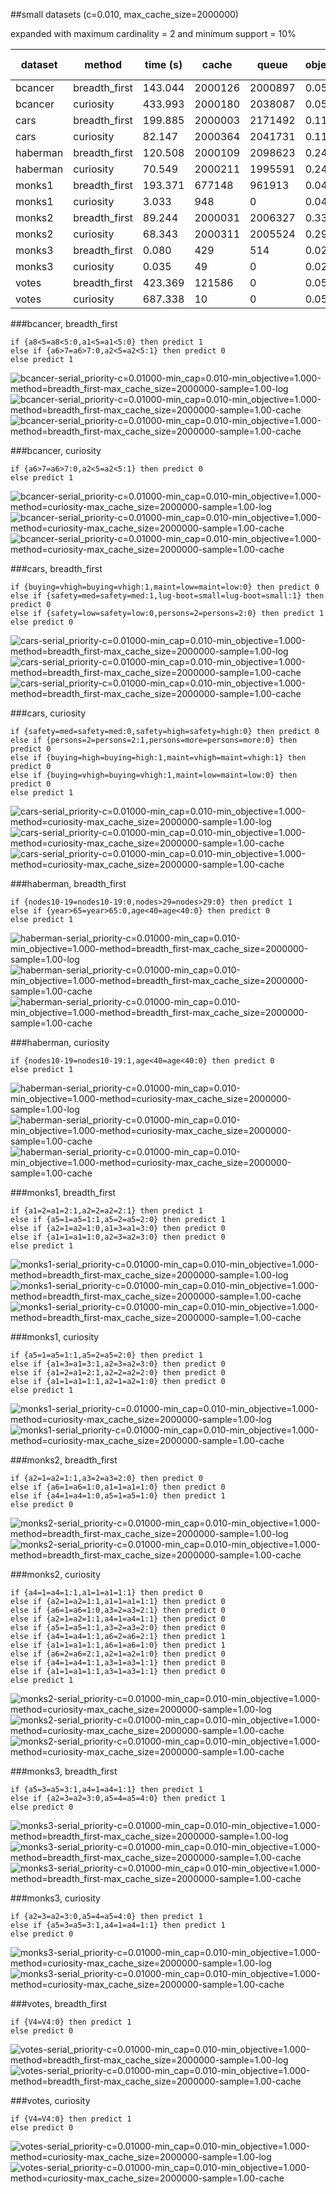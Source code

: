 ##small datasets (c=0.010, max_cache_size=2000000)

expanded with maximum cardinality = 2 and minimum support = 10%

| dataset | method | time (s) | cache | queue | objective | lower bound | accuracy | upper bound | length |
| --- | --- | --- | --- | --- | --- | --- | --- | --- | --- |
| bcancer | breadth_first | 143.044 | 2000126 | 2000897 | 0.055 | 0.049 | 0.965 | 0.971 | 2 |
| bcancer | curiosity | 433.993 | 2000180 | 2038087 | 0.058 | 0.050 | 0.952 | 0.960 | 1 |
| cars | breadth_first | 199.885 | 2000003 | 2171492 | 0.113 | 0.113 | 0.917 | 0.917 | 3 |
| cars | curiosity | 82.147 | 2000364 | 2041731 | 0.115 | 0.061 | 0.925 | 0.979 | 4 |
| haberman | breadth_first | 120.508 | 2000109 | 2098623 | 0.245 | 0.239 | 0.775 | 0.781 | 2 |
| haberman | curiosity | 70.549 | 2000211 | 1995591 | 0.249 | 0.033 | 0.761 | 0.977 | 1 |
| monks1 | breadth_first | 193.371 | 677148 | 961913 | 0.040 | 0.040 | 1.000 | 1.000 | 4 |
| monks1 | curiosity | 3.033 | 948 | 0 | 0.040 | 0.040 | 1.000 | 1.000 | 4 |
| monks2 | breadth_first | 89.244 | 2000031 | 2006327 | 0.331 | 0.261 | 0.699 | 0.769 | 3 |
| monks2 | curiosity | 68.343 | 2000311 | 2005524 | 0.299 | 0.188 | 0.801 | 0.912 | 10 |
| monks3 | breadth_first | 0.080 | 429 | 514 | 0.020 | 0.020 | 1.000 | 1.000 | 2 |
| monks3 | curiosity | 0.035 | 49 | 0 | 0.020 | 0.020 | 1.000 | 1.000 | 2 |
| votes | breadth_first | 423.369 | 121586 | 0 | 0.054 | 0.021 | 0.956 | 0.989 | 1 |
| votes | curiosity | 687.338 | 10 | 0 | 0.054 | 0.021 | 0.956 | 0.989 | 1 |

###bcancer, breadth_first

	if {a8<5=a8<5:0,a1<5=a1<5:0} then predict 1
	else if {a6>7=a6>7:0,a2<5=a2<5:1} then predict 0
	else predict 1

![bcancer-serial_priority-c=0.01000-min_cap=0.010-min_objective=1.000-method=breadth_first-max_cache_size=2000000-sample=1.00-log](../figs/bcancer-serial_priority-c=0.01000-min_cap=0.010-min_objective=1.000-method=breadth_first-max_cache_size=2000000-sample=1.00-log.png)
![bcancer-serial_priority-c=0.01000-min_cap=0.010-min_objective=1.000-method=breadth_first-max_cache_size=2000000-sample=1.00-cache](../figs/bcancer-serial_priority-c=0.01000-min_cap=0.010-min_objective=1.000-method=breadth_first-max_cache_size=2000000-sample=1.00-leaves.png)
![bcancer-serial_priority-c=0.01000-min_cap=0.010-min_objective=1.000-method=breadth_first-max_cache_size=2000000-sample=1.00-cache](../figs/bcancer-serial_priority-c=0.01000-min_cap=0.010-min_objective=1.000-method=breadth_first-max_cache_size=2000000-sample=1.00-cache.png)

###bcancer, curiosity

	if {a6>7=a6>7:0,a2<5=a2<5:1} then predict 0
	else predict 1

![bcancer-serial_priority-c=0.01000-min_cap=0.010-min_objective=1.000-method=curiosity-max_cache_size=2000000-sample=1.00-log](../figs/bcancer-serial_priority-c=0.01000-min_cap=0.010-min_objective=1.000-method=curiosity-max_cache_size=2000000-sample=1.00-log.png)
![bcancer-serial_priority-c=0.01000-min_cap=0.010-min_objective=1.000-method=curiosity-max_cache_size=2000000-sample=1.00-cache](../figs/bcancer-serial_priority-c=0.01000-min_cap=0.010-min_objective=1.000-method=curiosity-max_cache_size=2000000-sample=1.00-leaves.png)
![bcancer-serial_priority-c=0.01000-min_cap=0.010-min_objective=1.000-method=curiosity-max_cache_size=2000000-sample=1.00-cache](../figs/bcancer-serial_priority-c=0.01000-min_cap=0.010-min_objective=1.000-method=curiosity-max_cache_size=2000000-sample=1.00-cache.png)

###cars, breadth_first

	if {buying=vhigh=buying=vhigh:1,maint=low=maint=low:0} then predict 0
	else if {safety=med=safety=med:1,lug-boot=small=lug-boot=small:1} then predict 0
	else if {safety=low=safety=low:0,persons=2=persons=2:0} then predict 1
	else predict 0

![cars-serial_priority-c=0.01000-min_cap=0.010-min_objective=1.000-method=breadth_first-max_cache_size=2000000-sample=1.00-log](../figs/cars-serial_priority-c=0.01000-min_cap=0.010-min_objective=1.000-method=breadth_first-max_cache_size=2000000-sample=1.00-log.png)
![cars-serial_priority-c=0.01000-min_cap=0.010-min_objective=1.000-method=breadth_first-max_cache_size=2000000-sample=1.00-cache](../figs/cars-serial_priority-c=0.01000-min_cap=0.010-min_objective=1.000-method=breadth_first-max_cache_size=2000000-sample=1.00-leaves.png)
![cars-serial_priority-c=0.01000-min_cap=0.010-min_objective=1.000-method=breadth_first-max_cache_size=2000000-sample=1.00-cache](../figs/cars-serial_priority-c=0.01000-min_cap=0.010-min_objective=1.000-method=breadth_first-max_cache_size=2000000-sample=1.00-cache.png)

###cars, curiosity

	if {safety=med=safety=med:0,safety=high=safety=high:0} then predict 0
	else if {persons=2=persons=2:1,persons=more=persons=more:0} then predict 0
	else if {buying=high=buying=high:1,maint=vhigh=maint=vhigh:1} then predict 0
	else if {buying=vhigh=buying=vhigh:1,maint=low=maint=low:0} then predict 0
	else predict 1

![cars-serial_priority-c=0.01000-min_cap=0.010-min_objective=1.000-method=curiosity-max_cache_size=2000000-sample=1.00-log](../figs/cars-serial_priority-c=0.01000-min_cap=0.010-min_objective=1.000-method=curiosity-max_cache_size=2000000-sample=1.00-log.png)
![cars-serial_priority-c=0.01000-min_cap=0.010-min_objective=1.000-method=curiosity-max_cache_size=2000000-sample=1.00-cache](../figs/cars-serial_priority-c=0.01000-min_cap=0.010-min_objective=1.000-method=curiosity-max_cache_size=2000000-sample=1.00-leaves.png)
![cars-serial_priority-c=0.01000-min_cap=0.010-min_objective=1.000-method=curiosity-max_cache_size=2000000-sample=1.00-cache](../figs/cars-serial_priority-c=0.01000-min_cap=0.010-min_objective=1.000-method=curiosity-max_cache_size=2000000-sample=1.00-cache.png)

###haberman, breadth_first

	if {nodes10-19=nodes10-19:0,nodes>29=nodes>29:0} then predict 1
	else if {year>65=year>65:0,age<40=age<40:0} then predict 0
	else predict 1

![haberman-serial_priority-c=0.01000-min_cap=0.010-min_objective=1.000-method=breadth_first-max_cache_size=2000000-sample=1.00-log](../figs/haberman-serial_priority-c=0.01000-min_cap=0.010-min_objective=1.000-method=breadth_first-max_cache_size=2000000-sample=1.00-log.png)
![haberman-serial_priority-c=0.01000-min_cap=0.010-min_objective=1.000-method=breadth_first-max_cache_size=2000000-sample=1.00-cache](../figs/haberman-serial_priority-c=0.01000-min_cap=0.010-min_objective=1.000-method=breadth_first-max_cache_size=2000000-sample=1.00-leaves.png)
![haberman-serial_priority-c=0.01000-min_cap=0.010-min_objective=1.000-method=breadth_first-max_cache_size=2000000-sample=1.00-cache](../figs/haberman-serial_priority-c=0.01000-min_cap=0.010-min_objective=1.000-method=breadth_first-max_cache_size=2000000-sample=1.00-cache.png)

###haberman, curiosity

	if {nodes10-19=nodes10-19:1,age<40=age<40:0} then predict 0
	else predict 1

![haberman-serial_priority-c=0.01000-min_cap=0.010-min_objective=1.000-method=curiosity-max_cache_size=2000000-sample=1.00-log](../figs/haberman-serial_priority-c=0.01000-min_cap=0.010-min_objective=1.000-method=curiosity-max_cache_size=2000000-sample=1.00-log.png)
![haberman-serial_priority-c=0.01000-min_cap=0.010-min_objective=1.000-method=curiosity-max_cache_size=2000000-sample=1.00-cache](../figs/haberman-serial_priority-c=0.01000-min_cap=0.010-min_objective=1.000-method=curiosity-max_cache_size=2000000-sample=1.00-leaves.png)
![haberman-serial_priority-c=0.01000-min_cap=0.010-min_objective=1.000-method=curiosity-max_cache_size=2000000-sample=1.00-cache](../figs/haberman-serial_priority-c=0.01000-min_cap=0.010-min_objective=1.000-method=curiosity-max_cache_size=2000000-sample=1.00-cache.png)

###monks1, breadth_first

	if {a1=2=a1=2:1,a2=2=a2=2:1} then predict 1
	else if {a5=1=a5=1:1,a5=2=a5=2:0} then predict 1
	else if {a2=1=a2=1:0,a1=3=a1=3:0} then predict 0
	else if {a1=1=a1=1:0,a2=3=a2=3:0} then predict 0
	else predict 1

![monks1-serial_priority-c=0.01000-min_cap=0.010-min_objective=1.000-method=breadth_first-max_cache_size=2000000-sample=1.00-log](../figs/monks1-serial_priority-c=0.01000-min_cap=0.010-min_objective=1.000-method=breadth_first-max_cache_size=2000000-sample=1.00-log.png)
![monks1-serial_priority-c=0.01000-min_cap=0.010-min_objective=1.000-method=breadth_first-max_cache_size=2000000-sample=1.00-cache](../figs/monks1-serial_priority-c=0.01000-min_cap=0.010-min_objective=1.000-method=breadth_first-max_cache_size=2000000-sample=1.00-leaves.png)
![monks1-serial_priority-c=0.01000-min_cap=0.010-min_objective=1.000-method=breadth_first-max_cache_size=2000000-sample=1.00-cache](../figs/monks1-serial_priority-c=0.01000-min_cap=0.010-min_objective=1.000-method=breadth_first-max_cache_size=2000000-sample=1.00-cache.png)

###monks1, curiosity

	if {a5=1=a5=1:1,a5=2=a5=2:0} then predict 1
	else if {a1=3=a1=3:1,a2=3=a2=3:0} then predict 0
	else if {a1=2=a1=2:1,a2=2=a2=2:0} then predict 0
	else if {a1=1=a1=1:1,a2=1=a2=1:0} then predict 0
	else predict 1

![monks1-serial_priority-c=0.01000-min_cap=0.010-min_objective=1.000-method=curiosity-max_cache_size=2000000-sample=1.00-log](../figs/monks1-serial_priority-c=0.01000-min_cap=0.010-min_objective=1.000-method=curiosity-max_cache_size=2000000-sample=1.00-log.png)
![monks1-serial_priority-c=0.01000-min_cap=0.010-min_objective=1.000-method=curiosity-max_cache_size=2000000-sample=1.00-cache](../figs/monks1-serial_priority-c=0.01000-min_cap=0.010-min_objective=1.000-method=curiosity-max_cache_size=2000000-sample=1.00-cache.png)

###monks2, breadth_first

	if {a2=1=a2=1:1,a3=2=a3=2:0} then predict 0
	else if {a6=1=a6=1:0,a1=1=a1=1:0} then predict 0
	else if {a4=1=a4=1:0,a5=1=a5=1:0} then predict 1
	else predict 0

![monks2-serial_priority-c=0.01000-min_cap=0.010-min_objective=1.000-method=breadth_first-max_cache_size=2000000-sample=1.00-log](../figs/monks2-serial_priority-c=0.01000-min_cap=0.010-min_objective=1.000-method=breadth_first-max_cache_size=2000000-sample=1.00-log.png)
![monks2-serial_priority-c=0.01000-min_cap=0.010-min_objective=1.000-method=breadth_first-max_cache_size=2000000-sample=1.00-cache](../figs/monks2-serial_priority-c=0.01000-min_cap=0.010-min_objective=1.000-method=breadth_first-max_cache_size=2000000-sample=1.00-cache.png)

###monks2, curiosity

	if {a4=1=a4=1:1,a1=1=a1=1:1} then predict 0
	else if {a2=1=a2=1:1,a1=1=a1=1:1} then predict 0
	else if {a6=1=a6=1:0,a3=2=a3=2:1} then predict 0
	else if {a2=1=a2=1:1,a4=1=a4=1:1} then predict 0
	else if {a5=1=a5=1:1,a3=2=a3=2:0} then predict 0
	else if {a4=1=a4=1:1,a6=2=a6=2:1} then predict 1
	else if {a1=1=a1=1:1,a6=1=a6=1:0} then predict 1
	else if {a6=2=a6=2:1,a2=1=a2=1:0} then predict 0
	else if {a4=1=a4=1:1,a3=1=a3=1:1} then predict 0
	else if {a1=1=a1=1:1,a3=1=a3=1:1} then predict 0
	else predict 1

![monks2-serial_priority-c=0.01000-min_cap=0.010-min_objective=1.000-method=curiosity-max_cache_size=2000000-sample=1.00-log](../figs/monks2-serial_priority-c=0.01000-min_cap=0.010-min_objective=1.000-method=curiosity-max_cache_size=2000000-sample=1.00-log.png)
![monks2-serial_priority-c=0.01000-min_cap=0.010-min_objective=1.000-method=curiosity-max_cache_size=2000000-sample=1.00-cache](../figs/monks2-serial_priority-c=0.01000-min_cap=0.010-min_objective=1.000-method=curiosity-max_cache_size=2000000-sample=1.00-leaves.png)
![monks2-serial_priority-c=0.01000-min_cap=0.010-min_objective=1.000-method=curiosity-max_cache_size=2000000-sample=1.00-cache](../figs/monks2-serial_priority-c=0.01000-min_cap=0.010-min_objective=1.000-method=curiosity-max_cache_size=2000000-sample=1.00-cache.png)

###monks3, breadth_first

	if {a5=3=a5=3:1,a4=1=a4=1:1} then predict 1
	else if {a2=3=a2=3:0,a5=4=a5=4:0} then predict 1
	else predict 0

![monks3-serial_priority-c=0.01000-min_cap=0.010-min_objective=1.000-method=breadth_first-max_cache_size=2000000-sample=1.00-log](../figs/monks3-serial_priority-c=0.01000-min_cap=0.010-min_objective=1.000-method=breadth_first-max_cache_size=2000000-sample=1.00-log.png)
![monks3-serial_priority-c=0.01000-min_cap=0.010-min_objective=1.000-method=breadth_first-max_cache_size=2000000-sample=1.00-cache](../figs/monks3-serial_priority-c=0.01000-min_cap=0.010-min_objective=1.000-method=breadth_first-max_cache_size=2000000-sample=1.00-leaves.png)
![monks3-serial_priority-c=0.01000-min_cap=0.010-min_objective=1.000-method=breadth_first-max_cache_size=2000000-sample=1.00-cache](../figs/monks3-serial_priority-c=0.01000-min_cap=0.010-min_objective=1.000-method=breadth_first-max_cache_size=2000000-sample=1.00-cache.png)

###monks3, curiosity

	if {a2=3=a2=3:0,a5=4=a5=4:0} then predict 1
	else if {a5=3=a5=3:1,a4=1=a4=1:1} then predict 1
	else predict 0

![monks3-serial_priority-c=0.01000-min_cap=0.010-min_objective=1.000-method=curiosity-max_cache_size=2000000-sample=1.00-log](../figs/monks3-serial_priority-c=0.01000-min_cap=0.010-min_objective=1.000-method=curiosity-max_cache_size=2000000-sample=1.00-log.png)
![monks3-serial_priority-c=0.01000-min_cap=0.010-min_objective=1.000-method=curiosity-max_cache_size=2000000-sample=1.00-cache](../figs/monks3-serial_priority-c=0.01000-min_cap=0.010-min_objective=1.000-method=curiosity-max_cache_size=2000000-sample=1.00-cache.png)

###votes, breadth_first

	if {V4=V4:0} then predict 1
	else predict 0

![votes-serial_priority-c=0.01000-min_cap=0.010-min_objective=1.000-method=breadth_first-max_cache_size=2000000-sample=1.00-log](../figs/votes-serial_priority-c=0.01000-min_cap=0.010-min_objective=1.000-method=breadth_first-max_cache_size=2000000-sample=1.00-log.png)
![votes-serial_priority-c=0.01000-min_cap=0.010-min_objective=1.000-method=breadth_first-max_cache_size=2000000-sample=1.00-cache](../figs/votes-serial_priority-c=0.01000-min_cap=0.010-min_objective=1.000-method=breadth_first-max_cache_size=2000000-sample=1.00-cache.png)

###votes, curiosity

	if {V4=V4:0} then predict 1
	else predict 0

![votes-serial_priority-c=0.01000-min_cap=0.010-min_objective=1.000-method=curiosity-max_cache_size=2000000-sample=1.00-log](../figs/votes-serial_priority-c=0.01000-min_cap=0.010-min_objective=1.000-method=curiosity-max_cache_size=2000000-sample=1.00-log.png)
![votes-serial_priority-c=0.01000-min_cap=0.010-min_objective=1.000-method=curiosity-max_cache_size=2000000-sample=1.00-cache](../figs/votes-serial_priority-c=0.01000-min_cap=0.010-min_objective=1.000-method=curiosity-max_cache_size=2000000-sample=1.00-cache.png)
